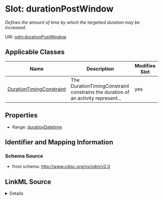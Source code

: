 # Slot: durationPostWindow


_Defines the amount of time by which the targetted duration may be increased._



URI: [odm:durationPostWindow](http://www.cdisc.org/ns/odm/v2.0/durationPostWindow)



<!-- no inheritance hierarchy -->




## Applicable Classes

| Name | Description | Modifies Slot |
| --- | --- | --- |
[DurationTimingConstraint](DurationTimingConstraint.md) | The DurationTimingConstraint constrains the duration of an activity represent... |  yes  |







## Properties

* Range: [durationDatetime](durationDatetime.md)





## Identifier and Mapping Information







### Schema Source


* from schema: http://www.cdisc.org/ns/odm/v2.0




## LinkML Source

<details>
```yaml
name: durationPostWindow
description: Defines the amount of time by which the targetted duration may be increased.
from_schema: http://www.cdisc.org/ns/odm/v2.0
rank: 1000
alias: durationPostWindow
domain_of:
- DurationTimingConstraint
range: durationDatetime

```
</details>